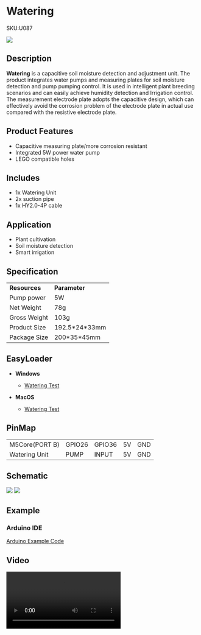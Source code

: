 # Watering

<el-tag effect="plain">SKU:U087</el-tag>

<div class="product_pic"><img src="assets/img/product_pics/unit/watering/watering_01.webp"></div>

## Description

**Watering** is a capacitive soil moisture detection and adjustment unit. The product integrates water pumps and measuring plates for soil moisture detection and pump pumping control. It is used in intelligent plant breeding scenarios and can easily achieve humidity detection and Irrigation control. The measurement electrode plate adopts the capacitive design, which can effectively avoid the corrosion problem of the electrode plate in actual use compared with the resistive electrode plate.

## Product Features

- Capacitive measuring plate/more corrosion resistant
- Integrated 5W power water pump
- LEGO compatible holes

## Includes

- 1x Watering Unit
- 2x suction pipe
- 1x HY2.0-4P cable

## Application

- Plant cultivation
- Soil moisture detection
- Smart irrigation

## Specification
 
<table>
   <tr style="font-weight:bold">
      <td>Resources</td>
      <td>Parameter</td>
   </tr>
   <tr>
      <td>Pump power</td>
      <td>5W</td>
   </tr>
   <tr>
      <td>Net Weight</td>
      <td>78g</td>
   </tr>
   <tr>
      <td>Gross Weight</td>
      <td>103g</td>
   </tr>
   <tr>
      <td>Product Size</td>
      <td>192.5*24*33mm</td>
   </tr>
   <tr>
      <td>Package Size</td>
      <td>200*35*45mm</td>
   </tr>
 </table>

## EasyLoader

- **Windows** 
   - [Watering Test](https://m5stack.oss-cn-shenzhen.aliyuncs.com/EasyLoader/Windows/UNIT/For%20M5Core/EasyLoader_WATERING_UNIT_With_M5Core.exe)

- **MacOS** 
   - [Watering Test](https://m5stack.oss-cn-shenzhen.aliyuncs.com/EasyLoader/MacOS/UNIT/EasyLoader_Watering_UNIT_With_M5Core.dmg)

## PinMap

<table>
 <tr><td>M5Core(PORT B)</td><td>GPIO26</td><td>GPIO36</td><td>5V</td><td>GND</td></tr>
 <tr><td>Watering Unit</td><td>PUMP</td><td>INPUT</td><td>5V</td><td>GND</td></tr>
</table>

## Schematic

<img src="assets/img/product_pics/unit/watering/watering_sch_01.webp">
<img src="assets/img/product_pics/unit/watering/watering_sch_02.webp">

## Example

### Arduino IDE

[Arduino Example Code](https://github.com/m5stack/M5Stack/tree/master/examples/Unit/WATERING)

## Video

<video class="video_size" controls>
    <source src="https://m5stack.oss-cn-shenzhen.aliyuncs.com/video/Product_example_video/Unit/WATERING.mp4" type="video/mp4">
</video>

<script>

   anchor_search();
   scrollFunc();

</script>